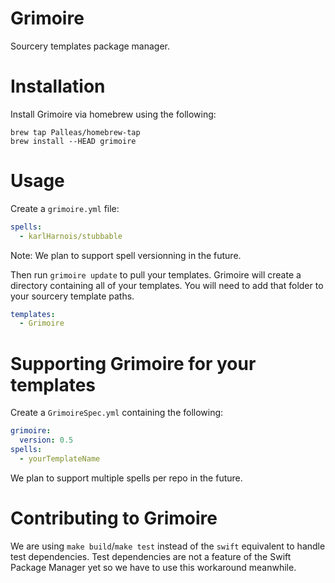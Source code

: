 # Grimoire
Sourcery templates package manager.

# Installation

Install Grimoire via homebrew using the following:

```
brew tap Palleas/homebrew-tap
brew install --HEAD grimoire
```

# Usage
Create a `grimoire.yml` file:
```yml
spells:
  - karlHarnois/stubbable
```
Note: We plan to support spell versionning in the future.

Then run `grimoire update` to pull your templates. Grimoire will create a directory containing all of your templates. You will need to add that folder to your sourcery template paths.
```yml
templates:
  - Grimoire
```

# Supporting Grimoire for your templates
Create a `GrimoireSpec.yml` containing the following:
```yml
grimoire:
  version: 0.5
spells:
  - yourTemplateName
```
We plan to support multiple spells per repo in the future.

# Contributing to Grimoire
We are using `make build`/`make test` instead of the `swift` equivalent to handle test dependencies. Test dependencies are not a feature of the Swift Package Manager yet so we have to use this workaround meanwhile.
